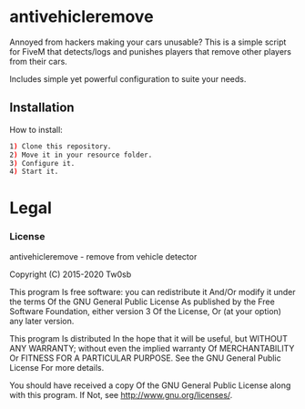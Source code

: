 # antivehicleremove

Annoyed from hackers making your cars unusable? 
This is a simple script for FiveM that detects/logs and punishes players that remove other players from their cars.

Includes simple yet powerful configuration to suite your needs.

## Installation

How to install:

```bash
1) Clone this repository.
2) Move it in your resource folder.
3) Configure it.
4) Start it.
```

# Legal
### License
antivehicleremove - remove from vehicle detector

Copyright (C) 2015-2020 Tw0sb

This program Is free software: you can redistribute it And/Or modify it under the terms Of the GNU General Public License As published by the Free Software Foundation, either version 3 Of the License, Or (at your option) any later version.

This program Is distributed In the hope that it will be useful, but WITHOUT ANY WARRANTY; without even the implied warranty Of MERCHANTABILITY Or FITNESS FOR A PARTICULAR PURPOSE. See the GNU General Public License For more details.

You should have received a copy Of the GNU General Public License along with this program. If Not, see http://www.gnu.org/licenses/.
